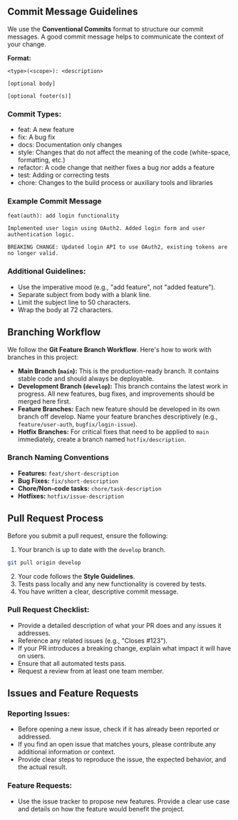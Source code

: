 ## Commit Message Guidelines

We use the **Conventional Commits** format to structure our commit messages. A good commit message helps to communicate the context of your change.

**Format:**
```JS
<type>(<scope>): <description>

[optional body]

[optional footer(s)]
```

### Commit Types:
* feat: A new feature
* fix: A bug fix
* docs: Documentation only changes
* style: Changes that do not affect the meaning of the code (white-space, formatting, etc.)
* refactor: A code change that neither fixes a bug nor adds a feature
* test: Adding or correcting tests
* chore: Changes to the build process or auxiliary tools and libraries

### Example Commit Message
```JS
feat(auth): add login functionality

Implemented user login using OAuth2. Added login form and user authentication logic.

BREAKING CHANGE: Updated login API to use OAuth2, existing tokens are no longer valid.
```

### Additional Guidelines:
* Use the imperative mood (e.g., "add feature", not "added feature").
* Separate subject from body with a blank line.
* Limit the subject line to 50 characters.
* Wrap the body at 72 characters.

## Branching Workflow
We follow the **Git Feature Branch Workflow**. Here's how to work with branches in this project:

- **Main Branch (`main`):** This is the production-ready branch. It contains stable code and should always be deployable.
- **Development Branch (`develop`):** This branch contains the latest work in progress. All new features, bug fixes, and improvements should be merged here first.
- **Feature Branches:** Each new feature should be developed in its own branch off develop. Name your feature branches descriptively (e.g., `feature/user-auth`, `bugfix/login-issue`).
- **Hotfix Branches:** For critical fixes that need to be applied to `main` immediately, create a branch named `hotfix/description`.

### Branch Naming Conventions
- **Features:** `feat/short-description`
- **Bug Fixes:** `fix/short-description`
- **Chore/Non-code tasks:** `chore/task-description`
- **Hotfixes:** `hotfix/issue-description`

## Pull Request Process 
Before you submit a pull request, ensure the following:

1. Your branch is up to date with the `develop` branch.
```bash
git pull origin develop
```
2. Your code follows the **Style Guidelines**.
3. Tests pass locally and any new functionality is covered by tests.
4. You have written a clear, descriptive commit message.

### Pull Request Checklist:
- Provide a detailed description of what your PR does and any issues it addresses.
- Reference any related issues (e.g., "Closes #123").
- If your PR introduces a breaking change, explain what impact it will have on users.
- Ensure that all automated tests pass.
- Request a review from at least one team member.

## Issues and Feature Requests
### Reporting Issues:
- Before opening a new issue, check if it has already been reported or addressed.
- If you find an open issue that matches yours, please contribute any additional information or context.
- Provide clear steps to reproduce the issue, the expected behavior, and the actual result.
  
### Feature Requests:
- Use the issue tracker to propose new features. Provide a clear use case and details on how the feature would benefit the project.

